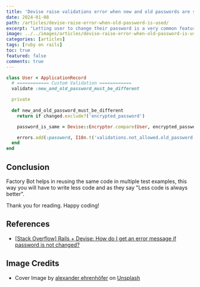 ```yaml
---
title: 'Devise raise validations error when new and old passwords are same'
date: 2024-01-08
path: /articles/devise-raise-error-when-old-password-is-used/
excerpt: "Letting user to change their password is a very common feature. In this post we will be exploring the solution for raising validations error when they try to change their password but add the same old password again."
image: ../../images/articles/devise-raise-error-when-old-password-is-used.webp
categories: [articles]
tags: [ruby on rails]
toc: true
featured: false
comments: true
---
```


```ruby
class User < ApplicationRecord
  # ============ Custom Validation ============
  validate :new_and_old_password_must_be_different

  private
  
  def new_and_old_password_must_be_different
    return if changed.exclude?('encrypted_password')

    password_is_same = Devise::Encryptor.compare(User, encrypted_password_was, password)

    errors.add(:password, I18n.t('validations.not_allowed.old_password')) if password_is_same
  end
end
```

## Conclusion

Factory Bot helps in reusing the same code in multiple test examples, this way you will have to write less code and as they say "Less code is always better".

Thank you for reading. Happy coding!

## References

- <a href="https://stackoverflow.com/questions/67110367/rails-devise-how-do-i-get-an-error-message-if-password-is-not-changed" target="_blank" rel="noopener">[Stack Overflow] Rails + Devise: How do I get an error message if password is not changed?</a>

## Image Credits

- Cover Image by <a href="https://unsplash.com/@alexeh99?utm_content=creditCopyText&utm_medium=referral&utm_source=unsplash" target="_blank" rel="noopener">alexander ehrenhöfer</a> on <a href="https://unsplash.com/photos/assorted-color-padlocks-in-rope-yI4pFmN9ges?utm_content=creditCopyText&utm_medium=referral&utm_source=unsplash" target="_blank" rel="noopener">Unsplash</a>
  